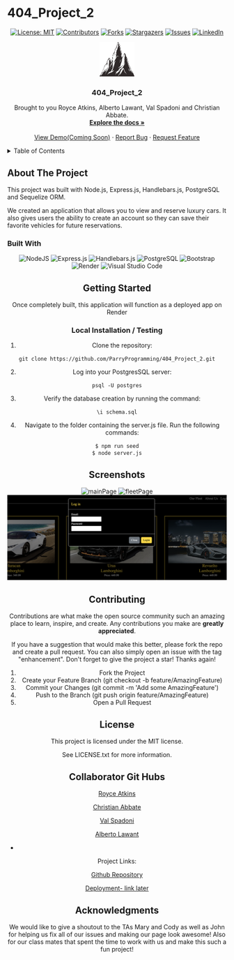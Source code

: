 # 404_Project_2
<div align="center">

[![License: MIT](https://img.shields.io/badge/License-MIT-yellow.svg)](https://opensource.org/licenses/MIT)
[![Contributors](https://img.shields.io/github/contributors/ParryProgramming/404_Project_2.svg?style=plastic&logo=appveyor)](https://github.com/ParryProgramming/404_Project_2/graphs/contributors)
[![Forks](https://img.shields.io/github/forks/ParryProgramming/404_Project_2.svg?style=plastic&logo=appveyor)](https://github.com/ParryProgramming/404_Project_2/network/members)
[![Stargazers](https://img.shields.io/github/stars/ParryProgramming/404_Project_2.svg?style=plastic&logo=appveyor)](https://github.com/ParryProgramming/404_Project_2/stargazers)
[![Issues](https://img.shields.io/github/issues/ParryProgramming/404_Project_2.svg?style=plastic&logo=appveyor)](https://github.com/ParryProgramming/404_Project_2/issues)
[![LinkedIn](https://img.shields.io/badge/-LinkedIn-black.svg?style=plastic&logo=appveyor&logo=linkedin&colorB=555)](https://linkedin.com/in/Wartech93)

</div>


<div align="center">
  <a href="https://github.com/ParryProgramming/404_Project_2">
    <img src="./public/images/summit-logo.png" alt="Logo" width="80" height="80">
  </a>

  <h3 align="center">404_Project_2</h3>

  <p align="center">
    Brought to you Royce Atkins, Alberto Lawant, Val Spadoni and Christian Abbate.<br />
    <a href="https://github.com/ParryProgramming/404_Project_2"><strong>Explore the docs »</strong></a>
    <br />
    <br />
    <!-- TODO- add deployed link -->
    <a href="https://github.com/ParryProgramming/404_Project_2">View Demo(Coming Soon)</a>
    ·
    <a href="https://github.com/ParryProgramming/404_Project_2/issues">Report Bug</a>
    ·
    <a href="https://github.com/ParryProgramming/404_Project_2/issues">Request Feature</a>

  </p>
</div>

<!-- TABLE OF CONTENTS -->
<details>
  <summary>Table of Contents</summary>
  <ol>
    <li>
      <a href="#about-the-project">About The Project</a>
      <ul>
        <li><a href="#built-with">Built With</a></li>
      </ul>
    </li>
    <li>
      <a href="#getting-started">Getting Started</a>
      <ul>
        <li><a href="#installation">Installation</a></li>
      </ul>
    </li>
    <li><a href="#usage">Usage</a></li>
    <li><a href="#roadmap">Roadmap</a></li>
    <li><a href="#contributing">Contributing</a></li>
    <li><a href="#license">License</a></li>
    <li><a href="#contact">Contact</a></li>
    <li><a href="#acknowledgments">Acknowledgments</a></li>
  </ol>
</details>

## About The Project

This project was built with Node.js, Express.js, Handlebars.js, PostgreSQL and Sequelize ORM. 

We created an application that allows you to view and reserve luxury cars. It also gives users the ability to create an account so they can save their favorite vehicles for future reservations.

### Built With

<div align="center">

![NodeJS](https://img.shields.io/badge/node.js-6DA55F?style=for-the-badge&logo=node.js&logoColor=white)
![Express.js](https://img.shields.io/badge/express.js-%23404d59.svg?style=for-the-badge&logo=express&logoColor=%2361DAFB)
![Handlebars.js](https://img.shields.io/badge/Handlebars.js-000?logo=handlebarsdotjs&logoColor=fff&style=flat-square)
![PostgreSQL](https://img.shields.io/badge/PostgreSQL-316192?style=for-the-badge&logo=postgresql&logoColor=white)
![Bootstrap](https://img.shields.io/badge/Bootstrap-563D7C?style=for-the-badge&logo=bootstrap&logoColor=white)
![Render](https://img.shields.io/badge/Render-%46E3B7.svg?style=for-the-badge&logo=render&logoColor=white)
![Visual Studio Code](https://img.shields.io/badge/Visual%20Studio%20Code-0078d7.svg?style=for-the-badge&logo=visual-studio-code&logoColor=white)

<!-- GETTING STARTED -->

## Getting Started

Once completely built, this application will function as a deployed app on Render

### Local Installation / Testing

1. Clone the repository:

```
git clone https://github.com/ParryProgramming/404_Project_2.git
```

2. Log into your PostgresSQL server:

```
psql -U postgres
```

3. Verify the database creation by running the command:

```
\i schema.sql
```

4. Navigate to the folder containing the server.js file. Run the following commands:

```
$ npm run seed
$ node server.js
```

## Screenshots

![mainPage](./public/images/screenshots/mainPage.png)
![fleetPage](./public/images/screenshots/fleetPage.png)
![logInPage](./public/images/screenshots/logIn.png)

## Contributing

Contributions are what make the open source community such an amazing place to learn, inspire, and create. Any contributions you make are **greatly appreciated**.

If you have a suggestion that would make this better, please fork the repo and create a pull request. You can also simply open an issue with the tag "enhancement".
Don't forget to give the project a star! Thanks again!

1. Fork the Project
2. Create your Feature Branch (git checkout -b feature/AmazingFeature)
3. Commit your Changes (git commit -m 'Add some AmazingFeature')
4. Push to the Branch (git push origin feature/AmazingFeature)
5. Open a Pull Request


## License

This project is licensed under the MIT license.

See LICENSE.txt for more information.


## Collaborator Git Hubs

[Royce Atkins](https://github.com/Wartech93) 

[Christian Abbate](https://github.com/Abbate11) 

[Val Spadoni](https://github.com/oooweeee) 

[Alberto Lawant](https://github.com/ParryProgramming)

-
Project Links:


[Github Repository](https://github.com/ParryProgramming/404_Project_2)


[Deployment- link later](https://four04-project-2.onrender.com)


## Acknowledgments

We would like to give a shoutout to the TAs Mary and Cody as well as John for helping us fix all of our issues and making our page look awesome! Also for our class mates that spent the time to work with us and make this such a fun project!
